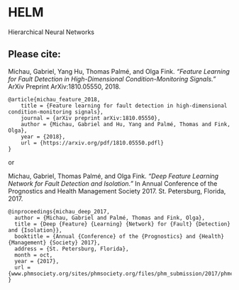 # HELM
Hierarchical Neural Networks

## Please cite:

Michau, Gabriel, Yang Hu, Thomas Palmé, and Olga Fink. *“Feature Learning for Fault Detection in High-Dimensional Condition-Monitoring Signals.”*
ArXiv Preprint ArXiv:1810.05550, 2018.

	@article{michau_feature_2018,
	    title = {Feature learning for fault detection in high-dimensional condition-monitoring signals},
	    journal = {arXiv preprint arXiv:1810.05550},
	    author = {Michau, Gabriel and Hu, Yang and Palmé, Thomas and Fink, Olga},
	    year = {2018},
	    url = {https://arxiv.org/pdf/1810.05550.pdfl}
	}

or 

Michau, Gabriel, Thomas Palmé, and Olga Fink. *“Deep Feature Learning Network for Fault Detection and Isolation.”* 
In Annual Conference of the Prognostics and Health Management Society 2017. St. Petersburg, Florida, 2017.

    @inproceedings{michau_deep_2017,
      author = {Michau, Gabriel and Palmé, Thomas and Fink, Olga},
      title = {Deep {Feature} {Learning} {Network} for {Fault} {Detection} and {Isolation}},
      booktitle = {Annual {Conference} of the {Prognostics} and {Health} {Management} {Society} 2017},
      address = {St. Petersburg, Florida},
      month = oct,
      year = {2017},
      url = {www.phmsociety.org/sites/phmsociety.org/files/phm_submission/2017/phmc_17_012.pdf}
    }

